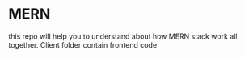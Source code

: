 # MERN
this repo will help you to understand about how MERN stack work all together. Client folder contain frontend code
